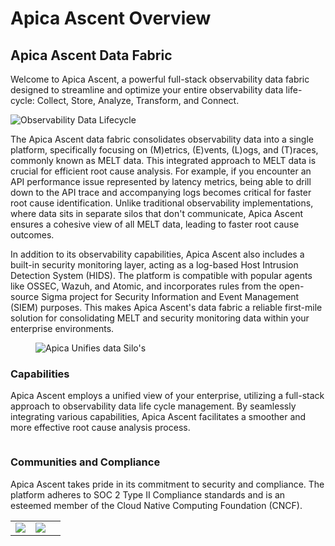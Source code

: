 # Apica Ascent Overview

## Apica Ascent Data Fabric

Welcome to Apica Ascent, a powerful full-stack observability data fabric designed to streamline and optimize your entire observability data life-cycle: Collect, Store, Analyze, Transform, and Connect.

![Observability Data Lifecycle](../../.gitbook/assets/Stages.png)

The Apica Ascent data fabric consolidates observability data into a single platform, specifically focusing on (M)etrics, (E)vents, (L)ogs, and (T)races, commonly known as MELT data. This integrated approach to MELT data is crucial for efficient root cause analysis. For example, if you encounter an API performance issue represented by latency metrics, being able to drill down to the API trace and accompanying logs becomes critical for faster root cause identification. Unlike traditional observability implementations, where data sits in separate silos that don't communicate, Apica Ascent ensures a cohesive view of all MELT data, leading to faster root cause outcomes.

In addition to its observability capabilities, Apica Ascent also includes a built-in security monitoring layer, acting as a log-based Host Intrusion Detection System (HIDS). The platform is compatible with popular agents like OSSEC, Wazuh, and Atomic, and incorporates rules from the open-source Sigma project for Security Information and Event Management (SIEM) purposes. This makes Apica Ascent's data fabric a reliable first-mile solution for consolidating MELT and security monitoring data within your enterprise environments.

<figure><img src="../../.gitbook/assets/ApicaUnification.png" alt="Apica Unifies data Silo&#x27;s"><figcaption></figcaption></figure>

### Capabilities

Apica Ascent employs a unified view of your enterprise, utilizing a full-stack approach to observability data life cycle management. By seamlessly integrating various capabilities, Apica Ascent facilitates a smoother and more effective root cause analysis process.

<figure><img src="../../.gitbook/assets/ApicaCapabilities.png" alt=""><figcaption></figcaption></figure>

### Communities and Compliance

Apica Ascent takes pride in its commitment to security and compliance. The platform adheres to SOC 2 Type II Compliance standards and is an esteemed member of the Cloud Native Computing Foundation (CNCF).

|                                     |                                              |                                                                              |
| ----------------------------------- | -------------------------------------------- | ---------------------------------------------------------------------------- |
| ![](../../.gitbook/assets/SOC2.png) | ![](../../.gitbook/assets/cncf-featured.png) | <img src="../../.gitbook/assets/image (18).png" alt="" data-size="original"> |
